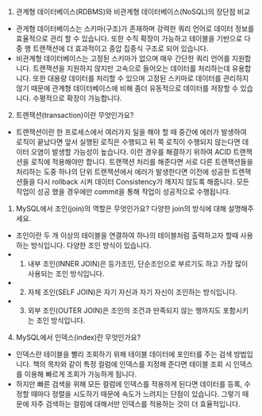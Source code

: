 1. 관계형 데이터베이스(RDBMS)와 비관계형 데이터베이스(NoSQL)의 장단점 비교

- 관게형 데이터베이스는 스키마(구조)가 존재하며 강력한 쿼리 언어로 데이터 정보를 효율적으로 관리 할 수 있습니다. 또한 수직 확장이 가능하고 테이블을 기반으로 다중 행 트랜잭션에 더 효과적이고 중압 집중식 구조로 되어 있습니다.
- 비관계형 데이터베이스는 고정된 스키마가 없으며 매우 간단한 쿼리 언어를 지원합니다. 트랜잭션을 지원하지 않지만 고속으로 들어오는 데이터를 처리하는데 유용합니다. 또한 대용량 데이터를 처리할 수 있으며 고정된 스키마로 데이터를 관리하지 않기 때문에 
  관계형 데이터베이스에 비해 좀더 유동적으로 데이터를 저장할 수 있습니다. 수평적으로 확장이 가능합니다.

2. 트랜잭션(transaction)이란 무엇인가요?

- 트랜잭션이란 한 프로세스에서 여러가지 일을 해야 할 때 중간에 에러가 발생하여 로직이 끝났다면 앞서 실행된 로직은 수행되고 뒤 쪽 로직이 수행되지 않는다면 데이터 오염이 발생할 가능성이 높습니다. 이런 경우를 해결하기 위하여 ACID 트랜잭션을 
  로직에 적용해야만 합니다. 트랜잭션 처리를 해준다면 서로 다른 트랜잭션들을 처리하는 도중 하나의 단위 트랜잭션에서 에러가 발생한다면 이전에 성공한 트랜잭션들을 다시 rollback 시켜 데이터 Consistency가 깨지지 않도록 해줍니다. 모든 작업이
  성공 했을 경우에만 commit을 통해 작업이 성공적으로 수행됩니다.

1. MySQL에서 조인(join)의 역할은 무엇인가요? 다양한 join의 방식에 대해 설명해주세요.

- 조인이란 두 개 이상의 테이블을 연결하여 하나의 테이블처럼 출력하고자 할때 사용하는 방식입니다. 다양한 조인 방식이 있습니다.
- 1) 내부 조인(INNER JOIN)은 등가조인, 단순조인으로 부르기도 하고 가장 많이 사용되는 조인 방식입니다.
- 2) 자체 조인(SELF JOIN)은 자기 자신과 자기 자신이 조인하는 방식입니다.
- 3) 외부 조인(OUTER JOIN)은 조인의 조건과 만족되지 않는 행까지도 포함시키는 조인 방식입니다.

4. MySQL에서 인덱스(index)란 무엇인가요?

- 인덱스란 테이블을 빨리 조회하기 위해 테이블 데이터에 포인터를 주는 검색 방법입니다. 책의 목차와 같이 특정 컬럼에 인덱스를 지정해 준다면 테이블 조회 시 인덱스를 이용해 빠르게 조회가 가능하게 됩니다. 
- 하지만 빠른 검색을 위해 모든 컬럼에 인덱스를 적용하게 된다면 데이터를 등록, 수정할 때마다 정렬을 시도하기 때문에 속도가 느려지는 단점이 있습니다. 그렇기 때문에 자주 검색하는 컬럼에 대해서만 인덱스를 적용하는 것이 더 효율적입니다.
